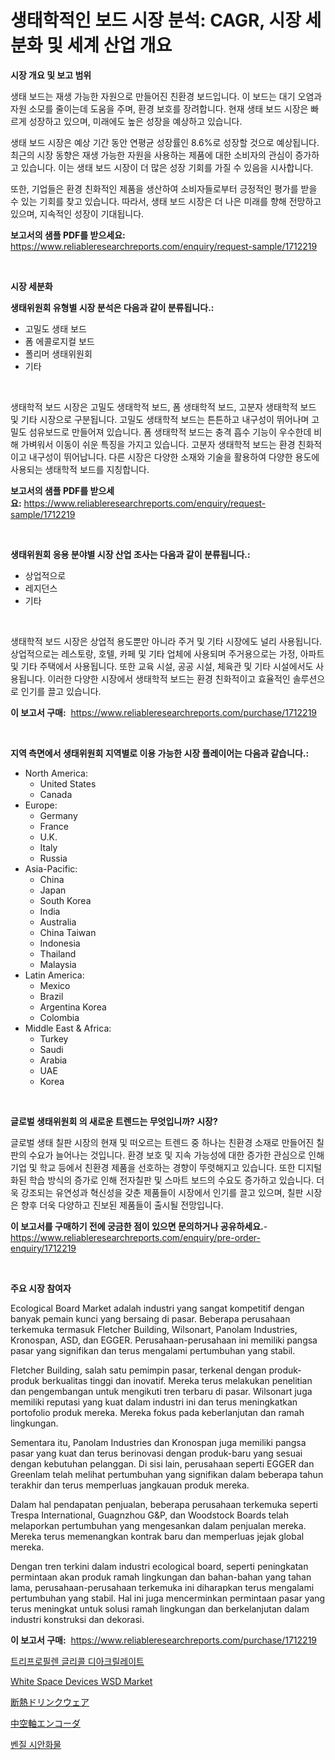 <p><h1>생태학적인 보드 시장 분석: CAGR, 시장 세분화 및 세계 산업 개요</h1></p><p><strong>시장 개요 및 보고 범위</strong></p>
<p><p>생태 보드는 재생 가능한 자원으로 만들어진 친환경 보드입니다. 이 보드는 대기 오염과 자원 소모를 줄이는데 도움을 주며, 환경 보호를 장려합니다. 현재 생태 보드 시장은 빠르게 성장하고 있으며, 미래에도 높은 성장을 예상하고 있습니다. </p><p>생태 보드 시장은 예상 기간 동안 연평균 성장률인 8.6%로 성장할 것으로 예상됩니다. 최근의 시장 동향은 재생 가능한 자원을 사용하는 제품에 대한 소비자의 관심이 증가하고 있습니다. 이는 생태 보드 시장이 더 많은 성장 기회를 가질 수 있음을 시사합니다. </p><p>또한, 기업들은 환경 친화적인 제품을 생산하여 소비자들로부터 긍정적인 평가를 받을 수 있는 기회를 찾고 있습니다. 따라서, 생태 보드 시장은 더 나은 미래를 향해 전망하고 있으며, 지속적인 성장이 기대됩니다.</p></p>
<p><strong>보고서의 샘플 PDF를 받으세요:</strong> <a href="https://www.reliableresearchreports.com/enquiry/request-sample/1712219">https://www.reliableresearchreports.com/enquiry/request-sample/1712219</a></p>
<p>&nbsp;</p>
<p><strong>시장 세분화</strong></p>
<p><strong>생태위원회 유형별 시장 분석은 다음과 같이 분류됩니다.:</strong></p>
<p><ul><li>고밀도 생태 보드</li><li>폼 에콜로지컬 보드</li><li>폴리머 생태위원회</li><li>기타</li></ul></p>
<p>&nbsp;</p>
<p><p>생태학적 보드 시장은 고밀도 생태학적 보드, 폼 생태학적 보드, 고분자 생태학적 보드 및 기타 시장으로 구분됩니다. 고밀도 생태학적 보드는 튼튼하고 내구성이 뛰어나며 고밀도 섬유보드로 만들어져 있습니다. 폼 생태학적 보드는 충격 흡수 기능이 우수한데 비해 가벼워서 이동이 쉬운 특징을 가지고 있습니다. 고분자 생태학적 보드는 환경 친화적이고 내구성이 뛰어납니다. 다른 시장은 다양한 소재와 기술을 활용하여 다양한 용도에 사용되는 생태학적 보드를 지칭합니다.</p></p>
<p><strong>보고서의 샘플 PDF를 받으세요:</strong>&nbsp;<a href="https://www.reliableresearchreports.com/enquiry/request-sample/1712219">https://www.reliableresearchreports.com/enquiry/request-sample/1712219</a></p>
<p>&nbsp;</p>
<p><strong> 생태위원회 응용 분야별 시장 산업 조사는 다음과 같이 분류됩니다.:</strong></p>
<p><ul><li>상업적으로</li><li>레지던스</li><li>기타</li></ul></p>
<p>&nbsp;</p>
<p><p>생태학적 보드 시장은 상업적 용도뿐만 아니라 주거 및 기타 시장에도 널리 사용됩니다. 상업적으로는 레스토랑, 호텔, 카페 및 기타 업체에 사용되며 주거용으로는 가정, 아파트 및 기타 주택에서 사용됩니다. 또한 교육 시설, 공공 시설, 체육관 및 기타 시설에서도 사용됩니다. 이러한 다양한 시장에서 생태학적 보드는 환경 친화적이고 효율적인 솔루션으로 인기를 끌고 있습니다.</p></p>
<p><strong>이 보고서 구매:</strong>&nbsp; <a href="https://www.reliableresearchreports.com/purchase/1712219">https://www.reliableresearchreports.com/purchase/1712219</a></p>
<p>&nbsp;</p>
<p><strong>지역 측면에서 생태위원회 지역별로 이용 가능한 시장 플레이어는 다음과 같습니다.:</strong></p>
<p><ul>
    <li>
        North America:
        <ul>
            <li>United States</li>
            <li>Canada</li>
        </ul>
    </li>
    <li>
        Europe:
        <ul>
            <li>Germany</li>
            <li>France</li>
            <li>U.K.</li>
            <li>Italy</li>
            <li>Russia</li>
        </ul>
    </li>
    <li>
        Asia-Pacific:
        <ul>
            <li>China</li>
            <li>Japan</li>
            <li>South Korea</li>
            <li>India</li>
            <li>Australia</li>
            <li>China Taiwan</li>
            <li>Indonesia</li>
            <li>Thailand</li>
            <li>Malaysia</li>
        </ul>
    </li>
    <li>
        Latin America:
        <ul>
            <li>Mexico</li>
            <li>Brazil</li>
            <li>Argentina Korea</li>
            <li>Colombia</li>
        </ul>
    </li>
    <li>
        Middle East & Africa:
        <ul>
            <li>Turkey</li>
            <li>Saudi</li>
            <li>Arabia</li>
            <li>UAE</li>
            <li>Korea</li>
        </ul>
    </li>
    </ul></p>
<p>&nbsp;</p>
<p><strong>글로벌 생태위원회 의 새로운 트렌드는 무엇입니까? 시장?</strong></p>
<p><p>글로벌 생태 칠판 시장의 현재 및 떠오르는 트렌드 중 하나는 친환경 소재로 만들어진 칠판의 수요가 늘어나는 것입니다. 환경 보호 및 지속 가능성에 대한 증가한 관심으로 인해 기업 및 학교 등에서 친환경 제품을 선호하는 경향이 뚜렷해지고 있습니다. 또한 디지털화된 학습 방식의 증가로 인해 전자칠판 및 스마트 보드의 수요도 증가하고 있습니다. 더욱 강조되는 유연성과 혁신성을 갖춘 제품들이 시장에서 인기를 끌고 있으며, 칠판 시장은 향후 더욱 다양하고 진보된 제품들이 출시될 전망입니다.</p></p>
<p><strong>이 보고서를 구매하기 전에 궁금한 점이 있으면 문의하거나 공유하세요.</strong>- <a href="https://www.reliableresearchreports.com/enquiry/pre-order-enquiry/1712219">https://www.reliableresearchreports.com/enquiry/pre-order-enquiry/1712219</a></p>
<p>&nbsp;</p>
<p><strong>주요 시장 참여자</strong></p>
<p><p>Ecological Board Market adalah industri yang sangat kompetitif dengan banyak pemain kunci yang bersaing di pasar. Beberapa perusahaan terkemuka termasuk Fletcher Building, Wilsonart, Panolam Industries, Kronospan, ASD, dan EGGER. Perusahaan-perusahaan ini memiliki pangsa pasar yang signifikan dan terus mengalami pertumbuhan yang stabil. </p><p>Fletcher Building, salah satu pemimpin pasar, terkenal dengan produk-produk berkualitas tinggi dan inovatif. Mereka terus melakukan penelitian dan pengembangan untuk mengikuti tren terbaru di pasar. Wilsonart juga memiliki reputasi yang kuat dalam industri ini dan terus meningkatkan portofolio produk mereka. Mereka fokus pada keberlanjutan dan ramah lingkungan.</p><p>Sementara itu, Panolam Industries dan Kronospan juga memiliki pangsa pasar yang kuat dan terus berinovasi dengan produk-baru yang sesuai dengan kebutuhan pelanggan. Di sisi lain, perusahaan seperti EGGER dan Greenlam telah melihat pertumbuhan yang signifikan dalam beberapa tahun terakhir dan terus memperluas jangkauan produk mereka.</p><p>Dalam hal pendapatan penjualan, beberapa perusahaan terkemuka seperti Trespa International, Guagnzhou G&P, dan Woodstock Boards telah melaporkan pertumbuhan yang mengesankan dalam penjualan mereka. Mereka terus memenangkan kontrak baru dan memperluas jejak global mereka.</p><p>Dengan tren terkini dalam industri ecological board, seperti peningkatan permintaan akan produk ramah lingkungan dan bahan-bahan yang tahan lama, perusahaan-perusahaan terkemuka ini diharapkan terus mengalami pertumbuhan yang stabil. Hal ini juga mencerminkan permintaan pasar yang terus meningkat untuk solusi ramah lingkungan dan berkelanjutan dalam industri konstruksi dan dekorasi.</p></p>
<p><strong>이 보고서 구매:</strong>&nbsp;&nbsp;<a href="https://www.reliableresearchreports.com/purchase/1712219">https://www.reliableresearchreports.com/purchase/1712219</a></p>
<p><p><a href="https://github.com/oajzkywllm460/Market-Research-Report-List-1/blob/main/26456222562.md">트리프로필렌 글리콜 디아크릴레이트</a></p><p><a href="https://issuu.com/reportprime-2/docs/white-space-devices-wsd-market-size-2030.pptx">White Space Devices WSD Market</a></p><p><a href="https://medium.com/@emmittkutch2023/%E7%B5%B6%E7%B8%81%E9%A3%B2%E6%96%99%E5%AE%B9%E5%99%A8%E5%B8%82%E5%A0%B4%E3%81%AE%E8%A6%8F%E6%A8%A1%E3%81%A8%E5%B8%82%E5%A0%B4%E5%8B%95%E5%90%91-%E5%AE%8C%E5%85%A8%E3%81%AA%E6%A5%AD%E7%95%8C%E6%A6%82%E8%A6%81-2024%E5%B9%B4%E3%81%8B%E3%82%892031%E5%B9%B4%E3%81%BE%E3%81%A7-14c8340e92b1">断熱ドリンクウェア</a></p><p><a href="https://github.com/mreklxf44233/Market-Research-Report-List-1/blob/main/48293972930.md">中空軸エンコーダ</a></p><p><a href="https://github.com/vsr06p4p49/Market-Research-Report-List-1/blob/main/81142482563.md">벤질 시안화물</a></p></p>
